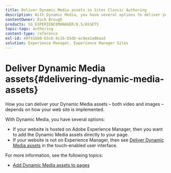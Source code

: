 ```yaml
---
title: Deliver Dynamic Media assets in Sites Classic Authoring
description: With Dynamic Media, you have several options to deliver your Dynamic Media assets - both video and images - to your website.
contentOwner: Rick Brough
products: SG_EXPERIENCEMANAGER/6.5/ASSETS
topic-tags: authoring
content-type: reference
exl-id: 40f41bb0-b3cb-4c16-b5db-ac8ea1a86aa3
solution: Experience Manager, Experience Manager Sites
---
```

# Deliver Dynamic Media assets{#delivering-dynamic-media-assets}

How you can deliver your Dynamic Media assets &ndash; both video and images &ndash; depends on how your web site is implemented.

With Dynamic Media, you have several options:

* If your website is hosted on Adobe Experience Manager, then you want to add the Dynamic Media assets directly to your page.
* If your website is not on Experience Manager, then see [Deliver Dynamic Media assets](/help/assets/delivering-dynamic-media-assets.md) in the touch-enabled user interface.

For more information, see the following topics:

* [Add Dynamic Media assets to pages](/help/sites-classic-ui-authoring/dynamic-media-assets-adding-to-page.md)
